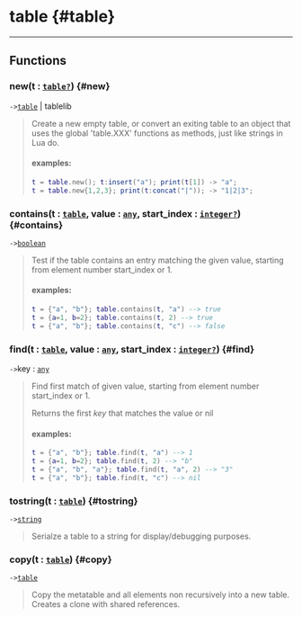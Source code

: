 # table {#table}  

---  
## Functions
### new(t : [`table`](../../API/builtins/table.md)[`?`](../../API/builtins/nil.md)) {#new}
`->`[`table`](../../API/builtins/table.md) | tablelib  

> Create a new empty table, or convert an exiting table to an object that uses the global
> 'table.XXX' functions as methods, just like strings in Lua do.
> 
> #### examples:
> ```lua
> t = table.new(); t:insert("a"); print(t[1]) -> "a";
> t = table.new{1,2,3}; print(t:concat("|")); -> "1|2|3";
> ```
### contains(t : [`table`](../../API/builtins/table.md), value : [`any`](../../API/builtins/any.md), start_index : [`integer`](../../API/builtins/integer.md)[`?`](../../API/builtins/nil.md)) {#contains}
`->`[`boolean`](../../API/builtins/boolean.md)  

> Test if the table contains an entry matching the given value,
> starting from element number start_index or 1.
> 
> #### examples:
> ```lua
> t = {"a", "b"}; table.contains(t, "a") --> true
> t = {a=1, b=2}; table.contains(t, 2) --> true
> t = {"a", "b"}; table.contains(t, "c") --> false
> ```
### find(t : [`table`](../../API/builtins/table.md), value : [`any`](../../API/builtins/any.md), start_index : [`integer`](../../API/builtins/integer.md)[`?`](../../API/builtins/nil.md)) {#find}
`->`key : [`any`](../../API/builtins/any.md)  

> Find first match of given value, starting from element
>  number start_index or 1.
> 
> Returns the first *key* that matches the value or nil
> 
> #### examples:
> ```lua
> t = {"a", "b"}; table.find(t, "a") --> 1
> t = {a=1, b=2}; table.find(t, 2) --> "b"
> t = {"a", "b", "a"}; table.find(t, "a", 2) --> "3"
> t = {"a", "b"}; table.find(t, "c") --> nil
> ```
### tostring(t : [`table`](../../API/builtins/table.md)) {#tostring}
`->`[`string`](../../API/builtins/string.md)  

> Serialze a table to a string for display/debugging purposes.
### copy(t : [`table`](../../API/builtins/table.md)) {#copy}
`->`[`table`](../../API/builtins/table.md)  

> Copy the metatable and all elements non recursively into a new table.
> Creates a clone with shared references.  

